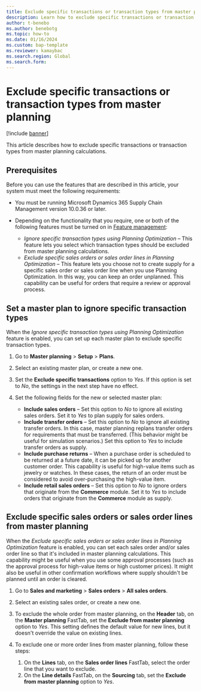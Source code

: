 ```yaml
---
title: Exclude specific transactions or transaction types from master planning
description: Learn how to exclude specific transactions or transaction types from master planning calculations, including prerequisites.
author: t-benebo
ms.author: benebotg
ms.topic: how-to
ms.date: 01/16/2024
ms.custom: bap-template
ms.reviewer: kamaybac
ms.search.region: Global
ms.search.form:
---
```


# Exclude specific transactions or transaction types from master planning

[!include [banner](../includes/banner.md)]

This article describes how to exclude specific transactions or transaction types from master planning calculations.

## Prerequisites

Before you can use the features that are described in this article, your system must meet the following requirements:

- You must be running Microsoft Dynamics 365 Supply Chain Management version 10.0.36 or later.
- Depending on the functionality that you require, one or both of the following features must be turned on in [Feature management](../../fin-ops-core/fin-ops/get-started/feature-management/feature-management-overview.md):

    - *Ignore specific transaction types using Planning Optimization* – This feature lets you select which transaction types should be excluded from master planning calculations.
    - *Exclude specific sales orders or sales order lines in Planning Optimization* – This feature lets you choose not to create supply for a specific sales order or sales order line when you use Planning Optimization. In this way, you can keep an order unplanned. This capability can be useful for orders that require a review or approval process.

## Set a master plan to ignore specific transaction types

When the *Ignore specific transaction types using Planning Optimization* feature is enabled, you can set up each master plan to exclude specific transaction types.

1. Go to **Master planning** \> **Setup** \> **Plans**.
1. Select an existing master plan, or create a new one.
1. Set the **Exclude specific transactions** option to *Yes*. If this option is set to *No*, the settings in the next step have no effect.
1. Set the following fields for the new or selected master plan:

    - **Include sales orders** – Set this option to *No* to ignore all existing sales orders. Set it to *Yes* to plan supply for sales orders.
    - **Include transfer orders** – Set this option to *No* to ignore all existing transfer orders. In this case, master planning replans transfer orders for requirements that must be transferred. (This behavior might be useful for simulation scenarios.) Set this option to *Yes* to include transfer orders as supply.
    - **Include purchase returns** – When a purchase order is scheduled to be returned at a future date, it can be picked up for another customer order. This capability is useful for high-value items such as jewelry or watches. In these cases, the return of an order must be considered to avoid over-purchasing the high-value item.
    - **Include retail sales orders** – Set this option to *No* to ignore orders that originate from the **Commerce** module. Set it to *Yes* to include orders that originate from the **Commerce** module as supply.

## Exclude specific sales orders or sales order lines from master planning

When the *Exclude specific sales orders or sales order lines in Planning Optimization* feature is enabled, you can set each sales order and/or sales order line so that it's included in master planning calculations. This capability might be useful when you use some approval processes (such as the approval process for high-value items or high customer prices). It might also be useful in other confirmation workflows where supply shouldn't be planned until an order is cleared.

1. Go to **Sales and marketing** \> **Sales orders** \> **All sales orders**.
1. Select an existing sales order, or create a new one.
1. To exclude the whole order from master planning, on the **Header** tab, on the **Master planning** FastTab, set the **Exclude from master planning** option to *Yes*. This setting defines the default value for new lines, but it doesn't override the value on existing lines.
1. To exclude one or more order lines from master planning, follow these steps:

    1. On the **Lines** tab, on the **Sales order lines** FastTab, select the order line that you want to exclude.
    1. On the **Line details** FastTab, on the **Sourcing** tab, set the **Exclude from master planning** option to *Yes*.
